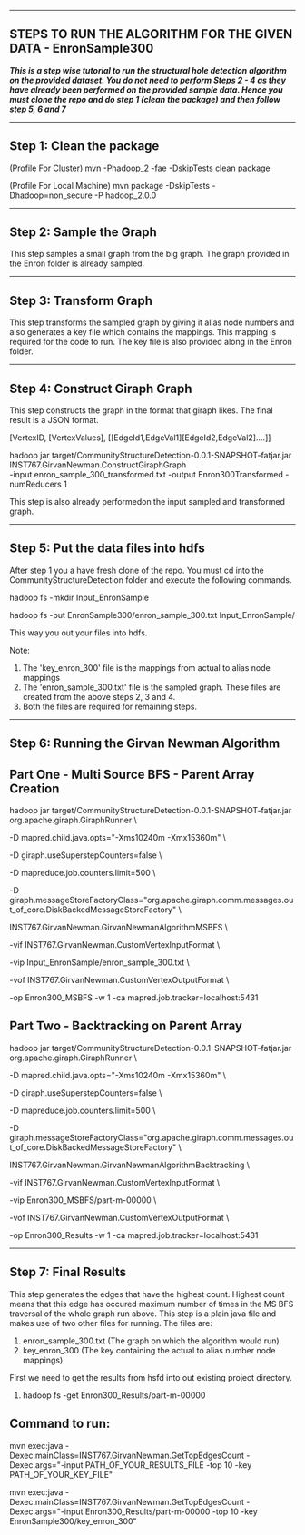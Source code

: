 ------------------------------------------------------------------------------
STEPS TO RUN THE ALGORITHM FOR THE GIVEN DATA - EnronSample300
------------------------------------------------------------------------------


<B><I>This is a step wise tutorial to run the structural hole detection algorithm on the provided dataset. You do not need to perform Steps 2 - 4 as they have already been performed on the provided sample data. Hence you must clone the repo and do step 1 (clean the package) and then follow step 5, 6 and 7</I></B>

--------------------------
Step 1: Clean the package
--------------------------

(Profile For Cluster)
mvn -Phadoop_2 -fae -DskipTests clean package 

(Profile For Local Machine)
mvn package -DskipTests -Dhadoop=non_secure -P hadoop_2.0.0 


-------------------------
Step 2: Sample the Graph
-------------------------

This step samples a small graph from the big graph. The graph provided in the Enron folder is already sampled.

------------------------
Step 3: Transform Graph
------------------------

This step transforms the sampled graph by giving it alias node numbers and also generates a key file which contains the mappings. This mapping is required for the code to run. The key file is also provided along in the Enron folder.

--------------------------------
Step 4: Construct Giraph Graph
--------------------------------

This step constructs the graph in the format that giraph likes. The final result is a JSON format. 

[VertexID, [VertexValues], [[EdgeId1,EdgeVal1][EdgeId2,EdgeVal2]....]]

hadoop jar target/CommunityStructureDetection-0.0.1-SNAPSHOT-fatjar.jar INST767.GirvanNewman.ConstructGiraphGraph \
  -input enron_sample_300_transformed.txt -output Enron300Transformed -numReducers 1
  
This step is also already performedon the input sampled and transformed graph.

--------------------------------------
Step 5: Put the data files into hdfs
--------------------------------------

After step 1 you a have fresh clone of the repo. You must cd into the CommunityStructureDetection folder and execute the following commands. 

hadoop fs -mkdir Input_EnronSample

hadoop fs -put EnronSample300/enron_sample_300.txt Input_EnronSample/

This way you out your files into hdfs.

Note: 

1. The 'key_enron_300' file is the mappings from actual to alias node mappings
2. The 'enron_sample_300.txt' file is the sampled graph. These files are created from the above steps 2, 3 and 4.
3. Both the files are required for remaining steps.

  
--------------------------------------------
Step 6: Running the Girvan Newman Algorithm
--------------------------------------------

Part One - Multi Source BFS - Parent Array Creation
-------------------------------------------------------


hadoop jar target/CommunityStructureDetection-0.0.1-SNAPSHOT-fatjar.jar org.apache.giraph.GiraphRunner \

-D mapred.child.java.opts="-Xms10240m -Xmx15360m" \

-D giraph.useSuperstepCounters=false \

-D mapreduce.job.counters.limit=500 \

-D giraph.messageStoreFactoryClass="org.apache.giraph.comm.messages.out_of_core.DiskBackedMessageStoreFactory" \

INST767.GirvanNewman.GirvanNewmanAlgorithmMSBFS \

-vif INST767.GirvanNewman.CustomVertexInputFormat \

-vip Input_EnronSample/enron_sample_300.txt \

-vof INST767.GirvanNewman.CustomVertexOutputFormat \

-op Enron300_MSBFS -w 1 -ca mapred.job.tracker=localhost:5431


Part Two - Backtracking on Parent Array
-----------------------------------------


hadoop jar target/CommunityStructureDetection-0.0.1-SNAPSHOT-fatjar.jar org.apache.giraph.GiraphRunner \

-D mapred.child.java.opts="-Xms10240m -Xmx15360m" \

-D giraph.useSuperstepCounters=false \

-D mapreduce.job.counters.limit=500 \

-D giraph.messageStoreFactoryClass="org.apache.giraph.comm.messages.out_of_core.DiskBackedMessageStoreFactory" \

INST767.GirvanNewman.GirvanNewmanAlgorithmBacktracking \

-vif INST767.GirvanNewman.CustomVertexInputFormat \

-vip Enron300_MSBFS/part-m-00000 \

-vof INST767.GirvanNewman.CustomVertexOutputFormat \

-op Enron300_Results -w 1 -ca mapred.job.tracker=localhost:5431



------------------------
Step 7: Final Results
------------------------

This step generates the edges that have the highest count. Highest count means that this edge has occured maximum number of times in the MS BFS traversal of the whole graph run above. This step is a plain java file and makes use of two other files for running. The files are:

1. enron_sample_300.txt (The graph on which the algorithm would run)
2. key_enron_300 (The key containing the actual to alias number node mappings)

First we need to get the results from hsfd into out existing project directory.

1. hadoop fs -get Enron300_Results/part-m-00000

Command to run:
----------------

mvn exec:java -Dexec.mainClass=INST767.GirvanNewman.GetTopEdgesCount -Dexec.args="-input PATH_OF_YOUR_RESULTS_FILE -top 10 -key PATH_OF_YOUR_KEY_FILE"

mvn exec:java -Dexec.mainClass=INST767.GirvanNewman.GetTopEdgesCount -Dexec.args="-input Enron300_Results/part-m-00000 -top 10 -key EnronSample300/key_enron_300"










